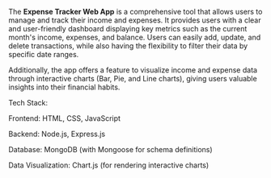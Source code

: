 The **Expense Tracker Web App** is a comprehensive tool that allows users to manage and track their income and expenses. It provides users with a clear and user-friendly dashboard displaying key metrics such as the current month's income, expenses, and balance. Users can easily add, update, and delete transactions, while also having the flexibility to filter their data by specific date ranges.

Additionally, the app offers a feature to visualize income and expense data through interactive charts (Bar, Pie, and Line charts), giving users valuable insights into their financial habits.

Tech Stack:

Frontend: HTML, CSS, JavaScript

Backend: Node.js, Express.js

Database: MongoDB (with Mongoose for schema definitions)

Data Visualization: Chart.js (for rendering interactive charts)

